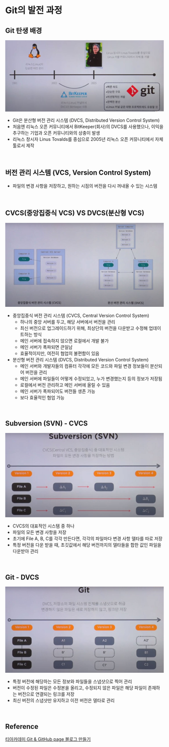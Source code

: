# Git의 발전 과정

## Git 탄생 배경

![git history](../images/git_img/git_history.JPG)

* Git은 분산형 버전 관리 시스템 (DVCS, Distributed Version Control System)
* 처음엔 리눅스 오픈 커뮤니티에서 BitKeeper(회사)의 DVCS를 사용했으나, 이익을 추구하는 기업과 오픈 커뮤니티와의 상충이 발생
* 리눅스 창시자 Linus Tovalds를 중심으로 2005년 리눅스 오픈 커뮤니티에서 자체 툴로서 제작

​    

## 버전 관리 시스템 (VCS, Version Control System)

* 파일의 변경 사항을 저장하고, 원하는 시점의 버전을 다시 꺼내올 수 있는 시스템

​    

## CVCS(중앙집중식 VCS) VS DVCS(분산형 VCS)

![CVCS and DVCS](../images/git_img/cvcs_dvcs.JPG)

* 중앙집중식 버전 관리 시스템 (CVCS, Central Version Control System)
  * 하나의 중앙 서버를 두고, 해당 서버에서 버전을 관리
  * 최신 버전으로 업그레이드하기 위해, 최상단의 버전을 다운받고 수정해 업데이트하는 방식
  * 메인 서버에 접속하지 않으면 로컬에서 개발 불가
  * 메인 서버가 폭파되면 큰일남
  * 효율적이지만, 여전히 협업의 불편함이 있음
* 분산형 버전 관리 시스템 (DVCS, Distributed Version Control System)
  * 메인 서버와 개발자들의 컴퓨터 각각에 모든 코드와 파일 변경 정보들이 분산되어 버전을 관리
  * 메인 서버에 파일들이 어떻게 수정되었고, 누가 변경했는지 등의 정보가 저장됨
  * 로컬에서 버전 관리하고 메인 서버에 올릴 수 있음
  * 메인 서버가 폭파되어도 버전들 생존 가능
  * 보다 효율적인 협업 가능

​    

## Subversion (SVN) - CVCS

![Subversion](../images/git_img/svn.JPG)

* CVCS의 대표적인 시스템 중 하나
* 파일의 모든 변경 사항을 저장
* 초기에 File A, B, C를 각각 만든다면, 각각의 파일마다 변경 사항 델타를 따로 저장
* 특정 버전을 다운 받을 때, 초깃값에서 해당 버전까지의 델타들을 합한 값인 파일을 다운받아 관리

​    

## Git - DVCS

![Git](../images/git_img/git.JPG)

* 특정 버전에 해당하는 모든 정보와 파일들을 스냅샷으로 찍어 관리
* 버전이 수정된 파일은 수정본을 올리고, 수정되지 않은 파일은 해당 파일이 존재하는 버전으로 연결되는 링크를 저장
* 최신 버전의 스냅샷만 유지하고 이전 버전은 델타로 관리

​    

## Reference

[티아카데미 Git & GitHub page 블로그 만들기](https://www.youtube.com/watch?v=YQat_D1C-ps&list=PL9mhQYIlKEhd9wCaqfXwxBT-zqgA6adlb&index=3&t=11s&ab_channel=SKplanetTacademy)

